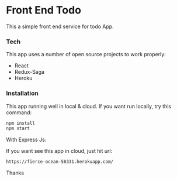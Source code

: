 # Front End Todo

This a simple front end service for todo App.

### Tech

This app uses a number of open source projects to work properly:

- React
- Redux-Saga
- Heroku

### Installation

This app running well in local & cloud. If you want run locally, try this command:

```sh
npm install
npm start
```

With Express Js:

If you want see this app in cloud, just hit url:

```sh
https://fierce-ocean-58331.herokuapp.com/
```

Thanks
